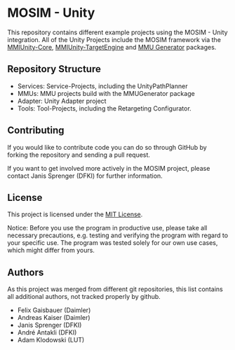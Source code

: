 
# MOSIM - Unity

This repository contains different example projects using the MOSIM - Unity integration. All of the Unity Projects include the MOSIM framework via the [MMIUnity-Core](https://github.com/dfki-asr/MMIUnity-Core), [MMIUnity-TargetEngine](https://github.com/dfki-asr/MMIUnity-TargetEngine) and [MMU Generator](https://github.com/dfki-asr/MMU-Generator) packages. 

## Repository Structure
- Services: Service-Projects, including the UnityPathPlanner
- MMUs: MMU projects build with the MMUGenerator package
- Adapter: Unity Adapter project
- Tools: Tool-Projects, including the Retargeting Configurator. 


## Contributing

If you would like to contribute code you can do so through GitHub by forking the repository and sending a pull request.

If you want to get involved more actively in the MOSIM project, please contact Janis Sprenger (DFKI) for further information.

## License

This project is licensed under the [MIT License](./LICENSE). 

Notice: Before you use the program in productive use, please take all necessary precautions, e.g. testing and verifying the program with regard to your specific use. The program was tested solely for our own use cases, which might differ from yours.

## Authors

As this project was merged from different git repositories, this list contains all additional authors, not tracked properly by github. 

- Felix Gaisbauer (Daimler)
- Andreas Kaiser (Daimler)
- Janis Sprenger (DFKI)
- André Antakli (DFKI)
- Adam Klodowski (LUT)
